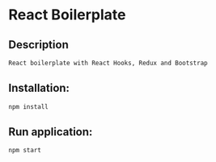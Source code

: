 
# React Boilerplate

## Description
```bash
React boilerplate with React Hooks, Redux and Bootstrap
```

## Installation:
```bash
npm install
```

## Run application:
```bash
npm start
```

